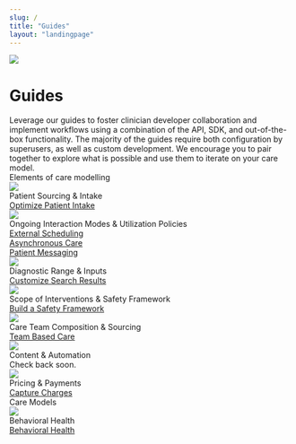 ```yaml
---
slug: /
title: "Guides"
layout: "landingpage"
---
```


<div class="cardSectionFullWidthContainer">
    <div class="cardSectionInnerContainer">
        <div class="cardTitleContainer">
            <img class="cardTitleIcon" src="{{ "/assets/images/guides.svg" | relative_url }}">
            <h1 class="cardSectionH1">Guides</h1>
        </div>
        <div class="cardSectionParagraph">
            <span>Leverage our guides to foster clinician developer collaboration and implement workflows using a combination of the API, SDK, and out-of-the-box functionality. The majority of the guides require both configuration by superusers, as well as custom development. We encourage you to pair together to explore what is possible and use them to iterate on your care model. </span>
        </div>
        <div class="cardSectionParagraph cardSectionParagraphSpacer">
            <span>Elements of care modelling</span>
        </div>
        <div class="cardWrapper topPaddingSm">
            <div class="cardContainer">
                <img class="cardIcon" src="{{ "/assets/images/icon.svg" | relative_url }}">
                <div class="cardHeading">
                    <span>Patient Sourcing & Intake</span>
                </div>
                <div class="cardBody">
                    <a href="/guides/optimize-patient-intake">Optimize Patient Intake</a>
                </div>
            </div>
            <div class="cardContainer">
                <img class="cardIcon" src="{{ "/assets/images/icon.svg" | relative_url }}">
                <div class="cardHeading">
                    <span>Ongoing Interaction Modes & Utilization Policies</span>
                </div>
                <div class="cardBody">
                    <a href="/guides/external-scheduling">External Scheduling</a><br/>
                    <a href="/guides/asynchronous-care/">Asynchronous Care</a><br/>
                    <a href="/guides/patient-messaging/">Patient Messaging</a><br/>
                </div>
            </div>
            <div class="cardContainer">
                <img class="cardIcon" src="{{ "/assets/images/icon.svg" | relative_url }}">
                <div class="cardHeading">
                    <span>Diagnostic Range & Inputs</span>
                </div>
                <div class="cardBody">
                    <a href="/guides/customize-search-results">Customize Search Results</a>
                </div>
            </div>
            <div class="cardContainer">
                <img class="cardIcon" src="{{ "/assets/images/icon.svg" | relative_url }}">
                <div class="cardHeading">
                    <span>Scope of Interventions & Safety Framework</span>
                </div>
                <div class="cardBody">
                    <a href="/guides/build-a-safety-framework">Build a Safety Framework</a>
                </div>
            </div>
            <div class="cardContainer">
                <img class="cardIcon" src="{{ "/assets/images/icon.svg" | relative_url }}">
                <div class="cardHeading">
                    <span>Care Team Composition & Sourcing</span>
                </div>
                <div class="cardBody">
                    <a href="/guides/team-based-care">Team Based Care</a>
                </div>
            </div>
            <div class="cardContainer">
                <img class="cardIcon" src="{{ "/assets/images/icon.svg" | relative_url }}">
                <div class="cardHeading">
                    <span>Content & Automation</span>
                </div>
                <div class="cardBody">
                    Check back soon.
                </div>
            </div>
            <div class="cardContainer">
                <img class="cardIcon" src="{{ "/assets/images/icon.svg" | relative_url }}">
                <div class="cardHeading">
                    <span>Pricing & Payments</span>
                </div>
                <div class="cardBody">
                    <a href="/guides/capture-charges">Capture Charges</a>
                </div>
            </div>
        </div>
        <div class="cardSectionParagraph cardSectionParagraphSpacer">
            <span>Care Models</span>
        </div>
        <div class="cardWrapper topPaddingSm">
            <div class="cardContainer">
                <img class="cardIcon" src="{{ "/assets/images/icon.svg" | relative_url }}">
                <div class="cardHeading">
                    <span>Behavioral Health</span>
                </div>
                <div class="cardBody">
                    <a href="/guides/bh">Behavioral Health</a>
                </div>
            </div>
    </div>
</div>